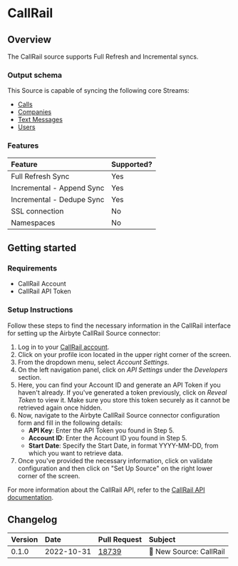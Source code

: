 # CallRail

## Overview

The CallRail source supports Full Refresh and Incremental syncs.

### Output schema

This Source is capable of syncing the following core Streams:

* [Calls](https://apidocs.callrail.com/#calls)
* [Companies](https://apidocs.callrail.com/#companies)
* [Text Messages](https://apidocs.callrail.com/#text-messages)
* [Users](https://apidocs.callrail.com/#users)

### Features

| Feature | Supported? |
| :--- |:-----------|
| Full Refresh Sync | Yes        |
| Incremental - Append Sync | Yes        |
| Incremental - Dedupe Sync | Yes        |
| SSL connection | No         |
| Namespaces | No         |

## Getting started

### Requirements

* CallRail Account
* CallRail API Token

### Setup Instructions

Follow these steps to find the necessary information in the CallRail interface for setting up the Airbyte CallRail Source connector:

1. Log in to your [CallRail account](https://app.callrail.com/).
2. Click on your profile icon located in the upper right corner of the screen.
3. From the dropdown menu, select *Account Settings*.
4. On the left navigation panel, click on *API Settings* under the *Developers* section.
5. Here, you can find your Account ID and generate an API Token if you haven't already. If you've generated a token previously, click on *Reveal Token* to view it. Make sure you store this token securely as it cannot be retrieved again once hidden.
6. Now, navigate to the Airbyte CallRail Source connector configuration form and fill in the following details:
    * **API Key**: Enter the API Token you found in Step 5.
    * **Account ID**: Enter the Account ID you found in Step 5.
    * **Start Date**: Specify the Start Date, in format YYYY-MM-DD, from which you want to retrieve data.
7. Once you've provided the necessary information, click on validate configuration and then click on "Set Up Source" on the right lower corner of the screen.

For more information about the CallRail API, refer to the [CallRail API documentation](https://apidocs.callrail.com/).

## Changelog

| Version | Date       | Pull Request                                            | Subject                           |
| :--- |:-----------|:--------------------------------------------------------|:----------------------------------|
| 0.1.0 | 2022-10-31 | [18739](https://github.com/airbytehq/airbyte/pull/18739) | 🎉 New Source: CallRail                  |